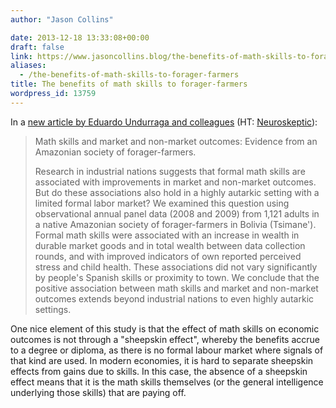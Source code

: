 ```yaml
---
author: "Jason Collins"

date: 2013-12-18 13:33:08+00:00
draft: false
link: https://www.jasoncollins.blog/the-benefits-of-math-skills-to-forager-farmers/
aliases:
  - /the-benefits-of-math-skills-to-forager-farmers
title: The benefits of math skills to forager-farmers
wordpress_id: 13759
---
```


In a [new article by Eduardo Undurraga and colleagues](https://doi.org/10.1016/j.econedurev.2013.09.004) (HT: [Neuroskeptic](https://twitter.com/Neuro_Skeptic)):


<blockquote>Math skills and market and non-market outcomes: Evidence from an Amazonian society of forager-farmers.

Research in industrial nations suggests that formal math skills are associated with improvements in market and non-market outcomes. But do these associations also hold in a highly autarkic setting with a limited formal labor market? We examined this question using observational annual panel data (2008 and 2009) from 1,121 adults in a native Amazonian society of forager-farmers in Bolivia (Tsimane'). Formal math skills were associated with an increase in wealth in durable market goods and in total wealth between data collection rounds, and with improved indicators of own reported perceived stress and child health. These associations did not vary significantly by people's Spanish skills or proximity to town. We conclude that the positive association between math skills and market and non-market outcomes extends beyond industrial nations to even highly autarkic settings.</blockquote>


One nice element of this study is that the effect of math skills on economic outcomes is not through a "sheepskin effect", whereby the benefits accrue to a degree or diploma, as there is no formal labour market where signals of that kind are used. In modern economies, it is hard to separate sheepskin effects from gains due to skills. In this case, the absence of a sheepskin effect means that it is the math skills themselves (or the general intelligence underlying those skills) that are paying off.
